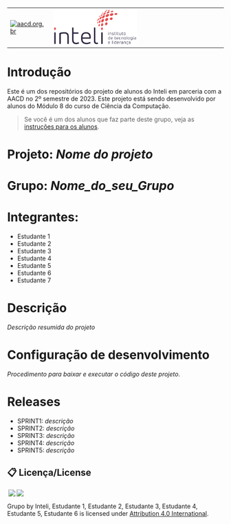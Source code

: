 <table>
<tr>
<td>
<a href= "https://aacd.org.br/"><img src="https://aacd.org.br/wp-content/uploads/2019/10/logo-footer.jpg" alt="aacd.org.br" border="0" width="60%"></a>
</td>
<td><a href= "https://www.inteli.edu.br/"><img src="./inteli-logo.png" alt="Inteli - Instituto de Tecnologia e Liderança" border="0" width="50%"></a>
</td>
</tr>
</table>

# Introdução

Este é um dos repositórios do projeto de alunos do Inteli em parceria com a AACD no 2º semestre de 2023. Este projeto está sendo desenvolvido por alunos do Módulo 8 do curso de Ciência da Computação.

> Se você é um dos alunos que faz parte deste grupo, veja as [instruções para os alunos](./instrucoes_para_alunos/LEIAME_aluno.md).

# Projeto: *Nome do projeto*

# Grupo: *Nome_do_seu_Grupo*

# Integrantes:

* Estudante 1
* Estudante 2
* Estudante 3
* Estudante 4
* Estudante 5
* Estudante 6
* Estudante 7

# Descrição

*Descrição resumida do projeto*

# Configuração de desenvolvimento

*Procedimento para baixar e executar o código deste projeto.*

# Releases

* SPRINT1: *descrição*
* SPRINT2: *descrição*
* SPRINT3: *descrição*
* SPRINT4: *descrição*
* SPRINT5: *descrição*

## 📋 Licença/License

<img style="height:22px!important;margin-left:3px;vertical-align:text-bottom;" src="https://mirrors.creativecommons.org/presskit/icons/cc.svg?ref=chooser-v1"><img style="height:22px!important;margin-left:3px;vertical-align:text-bottom;" src="https://mirrors.creativecommons.org/presskit/icons/by.svg?ref=chooser-v1"><p xmlns:cc="http://creativecommons.org/ns#" xmlns:dct="http://purl.org/dc/terms/">

<a property="dct:title" rel="cc:attributionURL">Grupo</a> by <a rel="cc:attributionURL dct:creator" property="cc:attributionName">Inteli, Estudante 1, Estudante 2, Estudante 3, Estudante 4, Estudante 5, Estudante 6</a> is licensed under <a href="https://creativecommons.org/licenses/by/4.0/?ref=chooser-v1" rel="license noopener noreferrer" style="display:inline-block;">Attribution 4.0 International</a>.</p>
